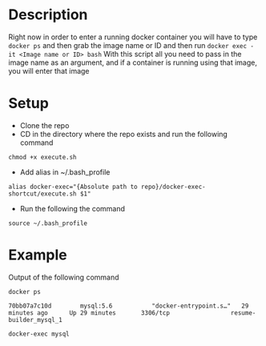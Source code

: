 # Description
Right now in order to enter a running docker container you will have to type ```docker ps``` and then grab the image name or ID and then run ```docker exec -it <Image name or ID> bash```
With this script all you need to pass in the image name as an argument, and if a container is running using that image, you will enter that image
# Setup
* Clone the repo
* CD in the directory where the repo exists and run the following command
```
chmod +x execute.sh
```
* Add alias in ~/.bash_profile 
```
alias docker-exec="{Absolute path to repo}/docker-exec-shortcut/execute.sh $1"
```
* Run the following the command 
```
source ~/.bash_profile
```
# Example
Output of the following command
```
docker ps 
```
```
70bb07a7c10d        mysql:5.6           "docker-entrypoint.s…"   29 minutes ago      Up 29 minutes       3306/tcp                 resume-builder_mysql_1
```
```
docker-exec mysql
```
